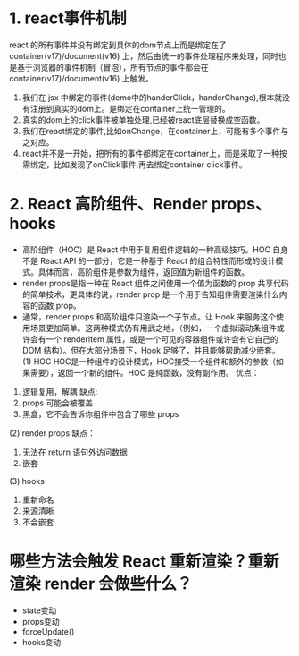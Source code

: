 # 1. react事件机制
react 的所有事件并没有绑定到具体的dom节点上而是绑定在了container(v17)/document(v16) 上，然后由统一的事件处理程序来处理，同时也是基于浏览器的事件机制（冒泡），所有节点的事件都会在container(v17)/document(v16) 上触发。
1. 我们在 jsx 中绑定的事件(demo中的handerClick，handerChange),根本就没有注册到真实的dom上。是绑定在container上统一管理的。
2. 真实的dom上的click事件被单独处理,已经被react底层替换成空函数。
3. 我们在react绑定的事件,比如onChange，在container上，可能有多个事件与之对应。
4. react并不是一开始，把所有的事件都绑定在container上，而是采取了一种按需绑定，比如发现了onClick事件,再去绑定container click事件。

# 2. React 高阶组件、Render props、hooks
- 高阶组件（HOC）是 React 中用于复用组件逻辑的一种高级技巧。HOC 自身不是 React API 的一部分，它是一种基于 React 的组合特性而形成的设计模式。具体而言，高阶组件是参数为组件，返回值为新组件的函数。
- render props是指一种在 React 组件之间使用一个值为函数的 prop 共享代码的简单技术，更具体的说，render prop 是一个用于告知组件需要渲染什么内容的函数 prop。
- 通常，render props 和高阶组件只渲染一个子节点。让 Hook 来服务这个使用场景更加简单。这两种模式仍有用武之地，（例如，一个虚拟滚动条组件或许会有一个 renderltem 属性，或是一个可见的容器组件或许会有它自己的 DOM 结构）。但在大部分场景下，Hook 足够了，并且能够帮助减少嵌套。
(1) HOC
HOC是一种组件的设计模式，HOC接受一个组件和额外的参数（如果需要），返回一个新的组件。HOC 是纯函数，没有副作用。
优点：
1. 逻辑复用，解耦
缺点:
1. props 可能会被覆盖
2. 黑盒，它不会告诉你组件中包含了哪些 props

(2) render props
缺点：
1. 无法在 return 语句外访问数据
2. 嵌套

(3) hooks
1. 重新命名
2. 来源清晰
3. 不会嵌套

# 哪些方法会触发 React 重新渲染？重新渲染 render 会做些什么？
- state变动
- props变动
- forceUpdate()
- hooks变动
